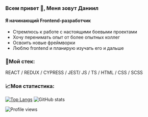 ### Всем привет 👋, Меня зовут Даниил
#### Я начинающий Frontend-разработчик
* Стремлюсь к работе с настоящими боевыми проектами
* Хочу перенимать опыт от более опытных коллег
* Освоить новые фреймворки
* Люблю frontend и планирую изучать его и дальше

### 🔨Мой стек:
REACT / REDUX / CYPRESS / JEST/ JS / TS / HTML / CSS / SCSS


### 📈Моя статистика:

[![Top Langs](https://github-readme-stats.vercel.app/api/top-langs/?username=danielermal)](https://github.com/anuraghazra/github-readme-stats)        ![GitHub stats](https://github-readme-stats.vercel.app/api?username=danielermal&show_icons=true&count_private=true)  

![Profile views](https://gpvc.arturio.dev/danielermal)  
